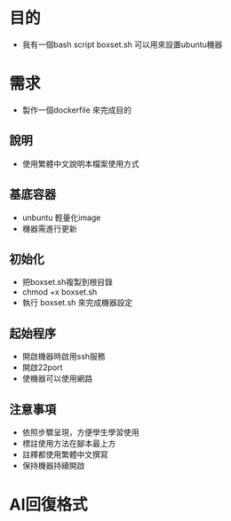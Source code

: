 # 目的
* 我有一個bash script boxset.sh 可以用來設置ubuntu機器

# 需求
* 製作一個dockerfile 來完成目的
## 說明
* 使用繁體中文說明本檔案使用方式
## 基底容器
* unbuntu 輕量化image
* 機器需進行更新

## 初始化
* 把boxset.sh複製到根目錄
* chmod +x boxset.sh
* 執行 boxset.sh 來完成機器設定

## 起始程序
* 開啟機器時啟用ssh服務
* 開啟22port
* 使機器可以使用網路
## 注意事項
* 依照步驟呈現，方便學生學習使用
* 標註使用方法在腳本最上方
* 註釋都使用繁體中文撰寫
* 保持機器持續開啟
# AI回復格式
```



```



